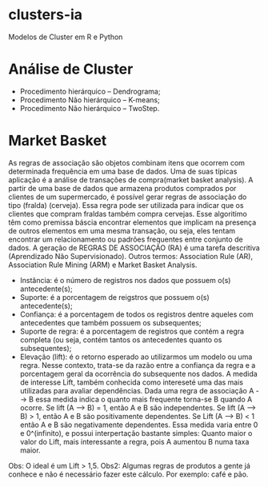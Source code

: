 # clusters-ia
Modelos de Cluster em R e Python

# Análise de Cluster

* Procedimento hierárquico – Dendrograma;
* Procedimento Não hierárquico – K-means;
* Procedimento Não hierárquico – TwoStep.

# Market Basket

As regras de associação são objetos combinam itens que ocorrem com determinada frequência em uma base de dados. Uma de suas típicas aplicação é a análise de transações de compra(market basket analysis). A partir de uma base de dados que armazena produtos comprados por clientes de um supermercado, é possível gerar regras de associação do tipo (fralda) (cerveja). Essa regra pode ser utilizada para indicar que os clientes que compram fraldas também compra cervejas.
Esse algoritimo têm como premissa báscia encontrar elementos que implicam na presença de outros elementos em uma mesma transação, ou seja, eles tentam encontrar um relacionamento ou padrões frequentes entre conjunto de dados.
A geração de REGRAS DE ASSOCIAÇÃO (RA) é uma tarefa descritiva (Aprendizado Não Supervisionado). Outros termos: Association Rule (AR), Association Rule Mining (ARM) e Market Basket Analysis.

* Instância: é o número de registros nos dados que possuem o(s) antecedente(s);
* Suporte: é a porcentagem de reigstros que possuem o(s) antecedente(s);
* Confiança: é a porcentagem de todos os registros dentre aqueles com antecedentes que também possuem os subsequentes;
* Suporte de regra: é a porcentagem de registros que contém a regra completa (ou seja, contém tantos os antecedentes quanto os subsequentes);
* Elevação (lift): é o retorno esperado ao utilizarmos um modelo ou uma regra. Nesse contexto, trata-se da razão entre a confiança da regra e a porcentagem geral da ocorrência do subsequente nos dados. A medida de interesse Lift, também conhecida como intereseté uma das mais utilizadas para avaliar dependências. Dada uma regra de associação A --> B essa medida indica o quanto mais frequente torna-se B quando A ocorre. Se lift (A --> B) = 1, então A e B são independentes. Se lift (A --> B) > 1, então A e B são positivamente dependentes. Se Lift (A --> B) < 1 então A e B são negativamente dependentes. Essa medida varia entre 0 e 0^(infinito), e possui interpertação bastante simples: Quanto maior o valor do Lift, mais interessante a regra, pois A aumentou B numa taxa maior.

Obs: O ideal é um Lift > 1,5.
Obs2: Algumas regras de produtos a gente já conhece e não é necessário fazer este cálculo. Por exemplo: café e pão.